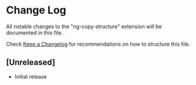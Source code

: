 # Change Log

All notable changes to the "ng-copy-structure" extension will be documented in this file.

Check [Keep a Changelog](http://keepachangelog.com/) for recommendations on how to structure this file.

## [Unreleased]

- Initial release